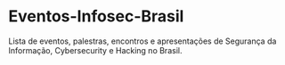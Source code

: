 # Eventos-Infosec-Brasil
Lista de eventos, palestras, encontros e apresentações de Segurança da Informação, Cybersecurity e Hacking no Brasil.
